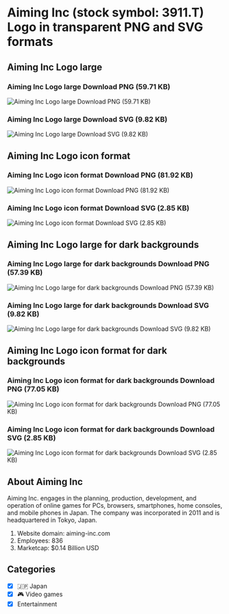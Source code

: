 # Aiming Inc (stock symbol: 3911.T) Logo in transparent PNG and SVG formats

## Aiming Inc Logo large

### Aiming Inc Logo large Download PNG (59.71 KB)

![Aiming Inc Logo large Download PNG (59.71 KB)](/img/orig/3911.T_BIG-bdce6a9a.png)

### Aiming Inc Logo large Download SVG (9.82 KB)

![Aiming Inc Logo large Download SVG (9.82 KB)](/img/orig/3911.T_BIG-ab1f90d9.svg)

## Aiming Inc Logo icon format

### Aiming Inc Logo icon format Download PNG (81.92 KB)

![Aiming Inc Logo icon format Download PNG (81.92 KB)](/img/orig/3911.T-b8426849.png)

### Aiming Inc Logo icon format Download SVG (2.85 KB)

![Aiming Inc Logo icon format Download SVG (2.85 KB)](/img/orig/3911.T-fcafc964.svg)

## Aiming Inc Logo large for dark backgrounds

### Aiming Inc Logo large for dark backgrounds Download PNG (57.39 KB)

![Aiming Inc Logo large for dark backgrounds Download PNG (57.39 KB)](/img/orig/3911.T_BIG.D-a89623c4.png)

### Aiming Inc Logo large for dark backgrounds Download SVG (9.82 KB)

![Aiming Inc Logo large for dark backgrounds Download SVG (9.82 KB)](/img/orig/3911.T_BIG.D-ef1ee891.svg)

## Aiming Inc Logo icon format for dark backgrounds

### Aiming Inc Logo icon format for dark backgrounds Download PNG (77.05 KB)

![Aiming Inc Logo icon format for dark backgrounds Download PNG (77.05 KB)](/img/orig/3911.T.D-9f5ffbae.png)

### Aiming Inc Logo icon format for dark backgrounds Download SVG (2.85 KB)

![Aiming Inc Logo icon format for dark backgrounds Download SVG (2.85 KB)](/img/orig/3911.T.D-026d8848.svg)

## About Aiming Inc

Aiming Inc. engages in the planning, production, development, and operation of online games for PCs, browsers, smartphones, home consoles, and mobile phones in Japan. The company was incorporated in 2011 and is headquartered in Tokyo, Japan.

1. Website domain: aiming-inc.com
2. Employees: 836
3. Marketcap: $0.14 Billion USD


## Categories
- [x] 🇯🇵 Japan
- [x] 🎮 Video games
- [x] Entertainment
